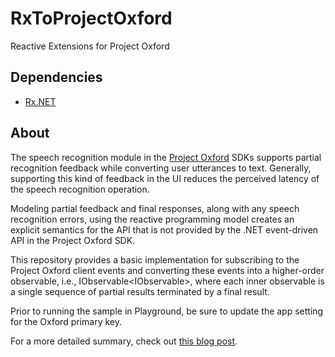 # RxToProjectOxford
Reactive Extensions for Project Oxford

## Dependencies
* [Rx.NET](https://github.com/Reactive-Extensions/Rx.NET)

## About

The speech recognition module in the [Project Oxford](http://projectoxford.ai) SDKs supports partial recognition feedback while converting user utterances to text. Generally, supporting this kind of feedback in the UI reduces the perceived latency of the speech recognition operation.

Modeling partial feedback and final responses, along with any speech recognition errors, using the reactive programming model creates an explicit semantics for the API that is not provided by the .NET event-driven API in the Project Oxford SDK.

This repository provides a basic implementation for subscribing to the Project Oxford client events and converting these events into a higher-order observable, i.e., IObservable<IObservable<T>>, where each inner observable is a single sequence of partial results terminated by a final result.

Prior to running the sample in Playground, be sure to update the app setting for the Oxford primary key.

For a more detailed summary, check out [this blog post](https://ericroz.wordpress.com/2015/08/31/reactive-extensions-for-project-oxford-speech-to-text/).
